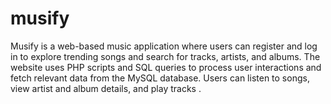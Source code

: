 # musify
Musify is a web-based music application where users can register and log in to explore trending songs and search for tracks, artists, and albums. The website uses PHP scripts and SQL queries to process user interactions and fetch relevant data from the MySQL database. Users can listen to songs, view artist and album details, and play tracks .
